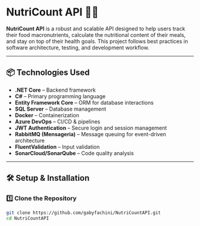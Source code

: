 # NutriCount API 🥗💪

**NutriCount API** is a robust and scalable API designed to help users track their food macronutrients, calculate the nutritional content of their meals, and stay on top of their health goals. This project follows best practices in software architecture, testing, and development workflow.

---

## 📦 Technologies Used  

- **.NET Core** – Backend framework  
- **C#** – Primary programming language  
- **Entity Framework Core** – ORM for database interactions  
- **SQL Server** – Database management  
- **Docker** – Containerization  
- **Azure DevOps** – CI/CD & pipelines  
- **JWT Authentication** – Secure login and session management  
- **RabbitMQ (Mensageria)** – Message queuing for event-driven architecture  
- **FluentValidation** – Input validation  
- **SonarCloud/SonarQube** – Code quality analysis  

---

## 🛠 Setup & Installation  

### 1️⃣ Clone the Repository  

```bash
git clone https://github.com/gabyfachini/NutriCountAPI.git
cd NutriCountAPI

